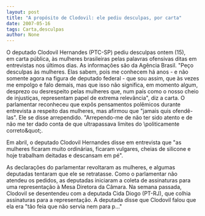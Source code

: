 ```yaml
---
layout: post
title: "A propósito de Clodovil: ele pediu desculpas, por carta"
date: 2007-05-16
tags: Carta,desculpas
author: None
---
```

O deputado Clodovil Hernandes (PTC-SP) pediu desculpas ontem (15), em&nbsp;carta p&uacute;blica,&nbsp;&agrave;s mulheres brasileiras pelas palavras ofensivas ditas em entrevistas nos &uacute;ltimos dias. As informa&ccedil;&otilde;es s&atilde;o da Ag&ecirc;ncia Brasil.
&quot;Pe&ccedil;o desculpas &agrave;s mulheres. Elas sabem, pois me conhecem h&aacute; anos - e n&atilde;o somente agora na figura de deputado federal - que sou assim, que &agrave;s vezes me empolgo e falo demais, mas que isso n&atilde;o significa, em momento algum, desprezo ou desrespeito pelas mulheres que, num pa&iacute;s como o nosso cheio de injusti&ccedil;as, representam papel de extrema relev&acirc;ncia&quot;, diz&nbsp;a carta.
O parlamentar reconheceu que exp&ocirc;s pensamentos pol&ecirc;micos durante entrevista a respeito das mulheres, mas afirmou que &quot;jamais quis ofend&ecirc;-las&quot;. Ele se disse arrependido. &quot;Arrependo-me de n&atilde;o ter sido atento e de n&atilde;o me ter dado conta de que ultrapassava limites do \politicamente correto\&quot;. 

Em abril, o deputado Clodovil Hernandes disse em entrevista que &quot;as mulheres ficaram muito ordin&aacute;rias, ficaram vulgares, cheias de silicone e hoje trabalham deitadas e descansam em p&eacute;&quot;.

As declara&ccedil;&otilde;es do parlamentar revoltaram as mulheres, e algumas deputadas tentaram que ele se retratasse. Como o parlamentar n&atilde;o atendeu os pedidos, as deputadas iniciaram a coleta de assinaturas para uma representa&ccedil;&atilde;o &agrave; Mesa Diretora da C&acirc;mara. Na semana passada, Clodovil se desentendeu com a deputada Cida Diogo (PT-RJ), que colhia assinaturas para a representa&ccedil;&atilde;o. A deputada disse que Clodovil falou que ela era &quot;t&atilde;o feia que n&atilde;o servia nem para p...&quot; 